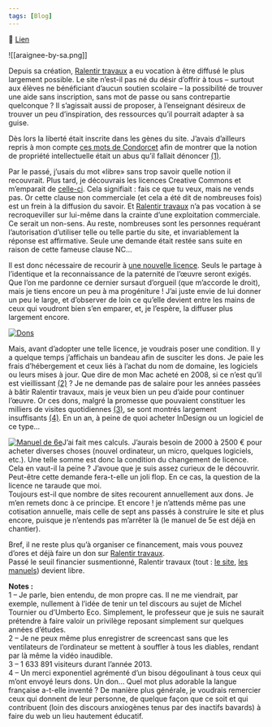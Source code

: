 ```yaml
---
tags: [Blog]
---
```


🔗 [Lien](https://www.ralentirtravaux.com/le_blog/unchain-my-site/)

![[araignee-by-sa.png]]

Depuis sa création, [Ralentir travaux](http://www.ralentirtravaux.com/ "Ralentir travaux") a eu vocation à être diffusé le plus largement possible. Le site n’est-il pas né du désir d’offrir à tous – surtout aux élèves ne bénéficiant d’aucun soutien scolaire – la possibilité de trouver une aide sans inscription, sans mot de passe ou sans contrepartie quelconque ? Il s’agissait aussi de proposer, à l’enseignant désireux de trouver un peu d’inspiration, des ressources qu’il pourrait adapter à sa guise.

Dès lors la liberté était inscrite dans les gènes du site. J’avais d’ailleurs repris à mon compte [ces mots de Condorcet](http://gallica.bnf.fr/ark:/12148/bpt6k5804698z/f320.image "Condorcet") afin de montrer que la notion de propriété intellectuelle était un abus qu’il fallait dénoncer [(1)](https://www.ralentirtravaux.com/le_blog/unchain-my-site/#note1).

Par le passé, j’usais du mot «libre» sans trop savoir quelle notion il recouvrait. Plus tard, je découvrais les licences Creative Commons et m’emparait de [celle-ci](http://creativecommons.org/licenses/by-nc-sa/2.0/fr/ "Licence Creative commons"). Cela signifiait : fais ce que tu veux, mais ne vends pas. Or cette clause non commerciale (et cela a été dit de nombreuses fois) est un frein à la diffusion du savoir. Et [Ralentir travaux](http://www.ralentirtravaux.com/ "Ralentir travaux") n’a pas vocation à se recroqueviller sur lui-même dans la crainte d’une exploitation commerciale. Ce serait un non-sens. Au reste, nombreuses sont les personnes requérant l’autorisation d’utiliser telle ou telle partie du site, et invariablement la réponse est affirmative. Seule une demande était restée sans suite en raison de cette fameuse clause NC…

Il est donc nécessaire de recourir à [une nouvelle licence](http://creativecommons.org/licenses/by-sa/3.0/fr/ "Une nouvelle licence"). Seuls le partage à l’identique et la reconnaissance de la paternité de l’œuvre seront exigés. Que l’on me pardonne ce dernier sursaut d’orgueil (que m’accorde le droit), mais je tiens encore un peu à ma progéniture ! J’ai juste envie de lui donner un peu le large, et d’observer de loin ce qu’elle devient entre les mains de ceux qui voudront bien s’en emparer, et, je l’espère, la diffuser plus largement encore.

[![Dons](http://www.ralentirtravaux.com/le_blog/wp-content/uploads/2013/05/dons-1024x146.png)](http://www.ralentirtravaux.com/le_blog/wp-content/uploads/2013/05/dons.png)

Mais, avant d’adopter une telle licence, je voudrais poser une condition. Il y a quelque temps j’affichais un bandeau afin de susciter les dons. Je paie les frais d’hébergement et ceux liés à l’achat du nom de domaine, les logiciels ou leurs mises à jour. Que dire de mon Mac acheté en 2008, si ce n’est qu’il est vieillissant [(2)](https://www.ralentirtravaux.com/le_blog/unchain-my-site/#note2) ? Je ne demande pas de salaire pour les années passées à bâtir Ralentir travaux, mais je veux bien un peu d’aide pour continuer l’œuvre. Or ces dons, malgré la promesse que pouvaient constituer les milliers de visites quotidiennes [(3)](https://www.ralentirtravaux.com/le_blog/unchain-my-site/#note3), se sont montrés largement insuffisants [(4)](https://www.ralentirtravaux.com/le_blog/unchain-my-site/#note4). En un an, à peine de quoi acheter InDesign ou un logiciel de ce type…

[![Manuel de 6e](http://www.ralentirtravaux.com/le_blog/wp-content/uploads/2014/01/photo-229x300.png)](http://www.ralentirtravaux.com/le_blog/wp-content/uploads/2014/01/photo.png)J’ai fait mes calculs. J’aurais besoin de 2000 à 2500 € pour acheter diverses choses (nouvel ordinateur, un micro, quelques logiciels, etc.). Une telle somme est donc la condition du changement de licence. Cela en vaut-il la peine ? J’avoue que je suis assez curieux de le découvrir. Peut-être cette demande fera-t-elle un joli flop. En ce cas, la question de la licence ne taraude que moi.  
Toujours est-il que nombre de sites recourent annuellement aux dons. Je m’en remets donc à ce principe. Et encore ! je n’attends même pas une cotisation annuelle, mais celle de sept ans passés à construire le site et plus encore, puisque je n’entends pas m’arrêter là (le manuel de 5e est déjà en chantier).

Bref, il ne reste plus qu’à organiser ce financement, mais vous pouvez d’ores et déjà faire un don sur [Ralentir travaux](http://www.ralentirtravaux.com/ "Ralentir travaux").  
Passé le seuil financier susmentionné, Ralentir travaux (tout : [le site](http://www.ralentirtravaux.com/ "Ralentir travaux"), [les manuels](https://itunes.apple.com/fr/artist/yann-houry/id557582976?mt=11 "Les manuels")) devient libre.

**Notes :**  
1 – Je parle, bien entendu, de mon propre cas. Il ne me viendrait, par exemple, nullement à l’idée de tenir un tel discours au sujet de Michel Tournier ou d’Umberto Eco. Simplement, le professeur que je suis ne saurait prétendre à faire valoir un privilège reposant simplement sur quelques années d’études.  
2 – Je ne peux même plus enregistrer de screencast sans que les ventilateurs de l’ordinateur se mettent à souffler à tous les diables, rendant par là même la vidéo inaudible.  
3 – 1 633 891 visiteurs durant l’année 2013.  
4 – Un merci exponentiel agrémenté d’un bisou dégoulinant à tous ceux qui m’ont envoyé leurs dons. Un don… Quel mot plus adorable la langue française a-t-elle inventé ? De manière plus générale, je voudrais remercier ceux qui donnent de leur personne, de quelque façon que ce soit et qui contribuent (loin des discours anxiogènes tenus par des inactifs bavards) à faire du web un lieu hautement éducatif.